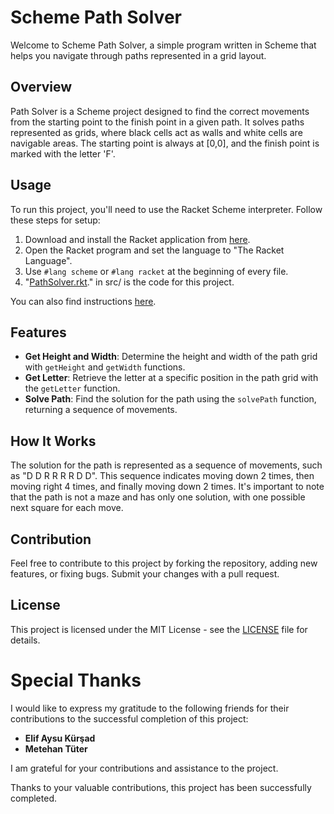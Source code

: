 # Scheme Path Solver

Welcome to Scheme Path Solver, a simple program written in Scheme that helps you navigate through paths represented in a grid layout.

## Overview

Path Solver is a Scheme project designed to find the correct movements from the starting point to the finish point in a given path. It solves paths represented as grids, where black cells act as walls and white cells are navigable areas. The starting point is always at [0,0], and the finish point is marked with the letter 'F'.

## Usage

To run this project, you'll need to use the Racket Scheme interpreter. Follow these steps for setup:
1. Download and install the Racket application from [here](https://download.racket-lang.org/).
2. Open the Racket program and set the language to "The Racket Language".
3. Use `#lang scheme` or `#lang racket` at the beginning of every file.
4. "[PathSolver.rkt](src/PathSolver.rkt)." in src/ is the code for this project.

You can also find instructions [here](Path%20Solver%20Instructions.pdf).


## Features

- **Get Height and Width**: Determine the height and width of the path grid with `getHeight` and `getWidth` functions.
- **Get Letter**: Retrieve the letter at a specific position in the path grid with the `getLetter` function.
- **Solve Path**: Find the solution for the path using the `solvePath` function, returning a sequence of movements.

## How It Works

The solution for the path is represented as a sequence of movements, such as "D D R R R R D D". This sequence indicates moving down 2 times, then moving right 4 times, and finally moving down 2 times. It's important to note that the path is not a maze and has only one solution, with one possible next square for each move.

## Contribution

Feel free to contribute to this project by forking the repository, adding new features, or fixing bugs. Submit your changes with a pull request.
## License

This project is licensed under the MIT License - see the [LICENSE](LICENSE) file for details.
# Special Thanks

I would like to express my gratitude to the following friends for their contributions to the successful completion of this project:

- **Elif Aysu Kürşad**
- **Metehan Tüter**
  
I am grateful for your contributions and assistance to the project.

Thanks to your valuable contributions, this project has been successfully completed.
